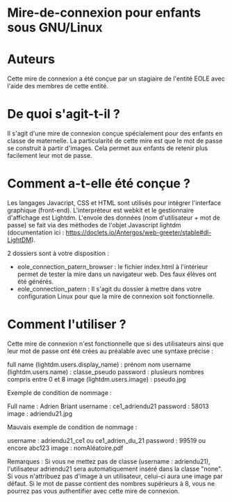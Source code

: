 # Mire-de-connexion pour enfants sous GNU/Linux

# Auteurs
Cette mire de connexion a été conçue par un stagiaire de l'entité EOLE avec l'aide des membres de cette entité.

# De quoi s'agit-t-il ?
Il s'agit d'une mire de connexion conçue spécialement pour des enfants en classe de maternelle. La particularité de cette mire est que le mot de passe se construit à partir d'images. Cela permet aux enfants de retenir plus facilement leur mot de passe.

# Comment a-t-elle été conçue ?
Les langages Javacript, CSS et HTML sont utilisés pour intégrer l'interface graphique (front-end).
L'interprèteur est webkit et le gestionnaire d'affichage est Lightdm.
L'envoie des données (nom d'utilisateur + mot de passe) se fait via des méthodes de l'objet Javascript lightdm (documentation ici : https://doclets.io/Antergos/web-greeter/stable#dl-LightDM).

2 dossiers sont à votre disposition :
  - eole_connection_patern_browser : le fichier index.html à l'intérieur permet de tester la mire dans un navigateur web. Des faux élèves ont été générés.
  - eole_connection_patern : Il s'agit du dossier à mettre dans votre configuration Linux pour que la mire de connexion soit fonctionnelle.

# Comment l'utiliser ?
Cette mire de connexion n'est fonctionnelle que si des utilisateurs ainsi que leur mot de passe ont été crées au préalable avec une syntaxe précise :

full name (lightdm.users.display_name) : prénom nom
username (lightdm.users.name) : classe_pseudo
password : plusieurs nombres compris entre 0 et 8
image (lightdm.users.image) : pseudo.jpg

Exemple de condition de nommage :

Full name : Adrien Briant
username : ce1_adriendu21
password : 58013
image : adriendu21.jpg

Mauvais exemple de condition de nommage :

username : adriendu21_ce1 ou ce1_adrien_du_21
password : 99519 ou encore abc123
image : nomAléatoire.pdf

Remarques :
Si vous ne mettez pas de classe (username : adriendu21), l'utilisateur adriendu21 sera automatiquement inséré dans la classe "none".
Si vous n'attribuez pas d'image à un utilisateur, celui-ci aura une image par défaut.
Si le mot de passe contient des nombres supérieurs à 8, vous ne pourrez pas vous authentifier avec cette mire de connexion.
